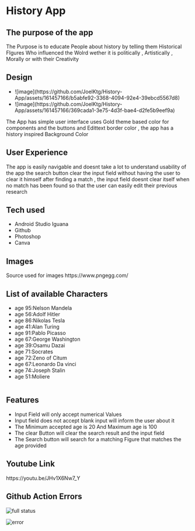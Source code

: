 # History App

<h2> The purpose of the app</h2>
 <p>The Purpose is to educate People about history by telling them Historical FIgures Who influenced the Wolrd wether it is politically , Artistically , Morally or with their Creativity </p>

<h2> Design </h2>
<ul>
 <li>
  ![image](https://github.com/JoelKtg/History-App/assets/161457166/b5abfe92-3368-4094-92e4-39ebcd5567d8)
 </li>
 <li>
  ![image](https://github.com/JoelKtg/History-App/assets/161457166/369cada1-3e75-4d3f-bae4-d2fe5b9eef9a)
 </li>
</ul>




 <P>The App has simple user interface uses Gold theme based color for components and the buttons and Edittext border color , the app has a history inspired Background Color </P>
 <h2>User Experience</h2>
 The app is easily navigable and doesnt take a lot to understand usability of the app
 the search button clear the input field without having the user to clear it himself after finding a match , 
 the input field doesnt clear itself when no match has been found so that the user can easily edit their previous research 

 <h2>Tech used </h2>
 <ul>
     <li>Android Studio Iguana</li>
     <li>Github</li>
     <li>Photoshop</li>
     <li>Canva</li>
 </ul>

<h2>Images</h2>
<p> Source used for images https://www.pngegg.com/</p>

<h2>List of available Characters </h2>
<ul>
 <li>age 95:Nelson Mandela </li>
 <li>age 56:Adolf Hitler</li>
 <li>age 86:Nikolas Tesla</li>
 <li>age 41:Alan Turing </li>
 <li>age 91:Pablo Picasso </li>
 <li>age 67:George Washington </li>
 <li>age 39:Osamu Dazai </li>
 <li>age 71:Socrates </li>
 <li>age 72:Zeno of Citum</li>
 <li>age 67:Leonardo Da vinci </li>
 <li>age 74:Joseph Stalin</li>
 <li>age 51:Moliere</li>
 
</ul>
<img src"https://github.com/JoelKtg/History-App/assets/161457166/f13ed376-98f7-4cc3-b882-88f67518d7fe"/>

<h2>Features</h2>
<ul>
<li>
Input Field will only accept numerical Values
</li>
 <li>Input field does not accept blank input will inform the user about it</li>
 <li>The Minimum accepted age is 20 And Maximum age is 100 </li>
 <li>The clear Button will clear the search result and the input field </li>
 <li>The Search button will search for a matching Figure that matches the age provided</li>
</ul>

<H2>Youtube Link</H2>
<p>https://youtu.be/JHv1X6Nw7_Y</p>

<h2>Github Action Errors</h2>

![full status ](https://github.com/JoelKtg/History-App/assets/161457166/1e4755d9-a50a-449f-aacb-b77625392ff2)












![error](https://github.com/JoelKtg/History-App/assets/161457166/622bb79a-e48e-434d-8945-c3a6842c4102)

